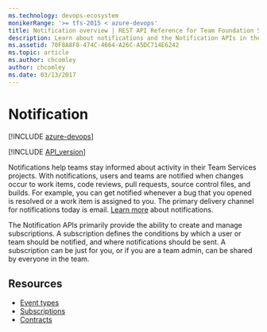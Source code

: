 ```yaml
---
ms.technology: devops-ecosystem
monikerRange: '>= tfs-2015 < azure-devops'
title: Notification overview | REST API Reference for Team Foundation Server
description: Learn about notifications and the Notification APIs in the REST APIs for Team Foundation Server.
ms.assetid: 70F8A8F8-474C-4664-A26C-A5DC714E6242
ms.topic: article
ms.author: chcomley
author: chcomley
ms.date: 03/13/2017
---
```


<!-- title begin -->
# Notification

[!INCLUDE [azure-devops](../_data/azure-devops-message.md)]

<!-- title end -->
<!-- version begin -->

[!INCLUDE [API_version](../_data/version3-2-preview.md)]

<!-- version end -->

Notifications help teams stay informed about activity in their Team Services projects. With notifications, users and teams are notified when changes occur to work items, code reviews, pull requests, source control files, and builds. For example, you can get notified whenever a bug that you opened is resolved or a work item is assigned to you. The primary delivery channel for notifications today is email. [Learn more](../../../notifications/manage-your-personal-notifications.md) about notifications.

The Notification APIs primarily provide the ability to create and manage subscriptions. A subscription defines the conditions by which a user or team should be notified, and where notifications should be sent. A subscription can be just for you, or if you are a team admin, can be shared by everyone in the team. 

<!-- toc begin -->
## Resources

* [Event types](./EventTypes.md)
* [Subscriptions](./Subscriptions.md)
* [Contracts](./contracts.md)
<!-- toc end -->